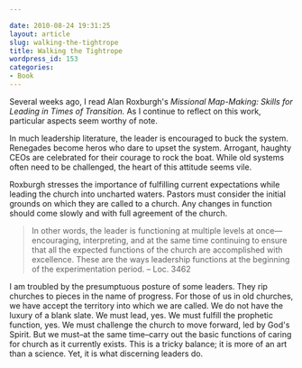 ```yaml
---

date: 2010-08-24 19:31:25
layout: article
slug: walking-the-tightrope
title: Walking the Tightrope
wordpress_id: 153
categories:
- Book
---
```


Several weeks ago, I read Alan Roxburgh's *Missional Map-Making: Skills for Leading in Times of Transition.*  As I continue to reflect on this work, particular aspects seem worthy of note.

In much leadership literature, the leader is encouraged to buck the system.  Renegades become heros who dare to upset the system.  Arrogant, haughty CEOs are celebrated for their courage to rock the boat.  While old systems often need to be challenged, the heart of this attitude seems vile.

Roxburgh stresses the importance of fulfilling current expectations while leading the church into uncharted waters.  Pastors must consider the initial grounds on which they are called to a church.  Any changes in function should come slowly and with full agreement of the church.

>In other words, the leader is functioning at multiple levels at once—encouraging, interpreting, and at the same time continuing to ensure that all the expected functions of the church are accomplished with excellence. These are the ways leadership functions at the beginning of the experimentation period. – Loc. 3462

I am troubled by the presumptuous posture of some leaders.  They rip churches to pieces in the name of progress.  For those of us in old churches, we have accept the territory into which we are called.  We do not have the luxury of a blank slate.  We must lead, yes.  We must fulfill the prophetic function, yes.  We must challenge the church to move forward, led by God's Spirit.  But we must–at the same time–carry out the basic functions of caring for church as it currently exists.  This is a tricky balance; it is more of an art than a science.  Yet, it is what discerning leaders do.
